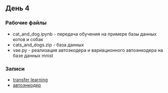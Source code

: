 ## День 4

### Рабочие файлы
- cat_and_dog.ipynb - передача обучения на примере базы данных котов и собак
- cats_and_dogs.zip - база данных
- vae.py - реализация автоэкодера и вариационного автоэнкодера на базе данных mnist

### Записи
- [transfer learning](https://youtu.be/T8sbKF7d3Wk)
- [автоэнкодер](https://youtu.be/HI1HpFRcQSA)

